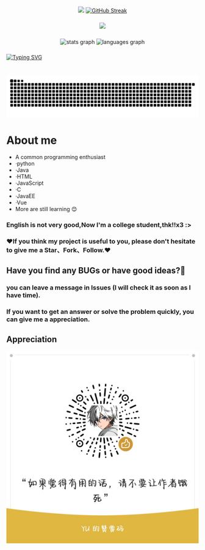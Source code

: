 ###

<div align="center">
  <img src="https://github-widgetbox.vercel.app/api/profile?username=SJYssr&data=followers,repositories,stars,commits"  />
<a href="https://git.io/streak-stats">
<img src="https://github-readme-streak-stats.herokuapp.com?user=SJYssr&theme=dark&hide_border=%E5%81%87&locale=zh_Hans&short_numbers=%E5%81%87" alt="GitHub Streak" />
</a>
</div>



###

<div align="center">
  <img src="https://profile-counter.glitch.me/SJYssr/count.svg?"  />
</div>

###

<div align="center">
  <img src="https://github-readme-stats.vercel.app/api?username=SJYssr&hide_title=false&hide_rank=false&show_icons=true&include_all_commits=true&count_private=true&disable_animations=false&theme=default&locale=en&hide_border=false" height="150" alt="stats graph"  />
  <img src="https://github-readme-stats.vercel.app/api/top-langs?username=SJYssr&locale=en&hide_title=false&layout=compact&card_width=320&langs_count=5&theme=default&hide_border=true" height="150" alt="languages graph"  />
</div>

###
<a href="https://git.io/typing-svg">
    <img src="https://readme-typing-svg.demolab.com?font=Fira+Code&pause=1000&center=true&vCenter=true&width=435&lines=Welcome+to+SJYssr%F0%9F%98%8A" alt="Typing SVG" />
</a>

###

<br clear="both">

<img src="https://raw.githubusercontent.com/SJYssr/SJYssr/output/github-contribution-grid-snake.svg" alt="Snake animation" />
<!---
[暗色](https://raw.githubusercontent.com/SJYssr/SJYssr/output/github-contribution-grid-snake-dark.svg)
[亮色](https://raw.githubusercontent.com/SJYssr/SJYssr/output/github-contribution-grid-snake.svg)
--->

###
# About me
- A common programming enthusiast
- ·python
- ·Java
- ·HTML
- ·JavaScript
- ·C
- ·JavaEE
- ·Vue
- More are still learning 😊
### English is not very good,Now I'm a college student,thk!!x3 :>
### ❤️If you think my project is useful to you, please don't hesitate to give me a Star、Fork、Follow.❤️
## Have you find any BUGs or have good ideas?🧐
### you can leave a message in Issues (I will check it as soon as I have time).
### If you want to get an answer or solve the problem quickly, you can give me a appreciation.
## Appreciation
![img](https://github.com/SJYssr/img/raw/main/1/zanshang.jpg)

<!---
SJYssr/SJYssr is a ✨ special ✨ repository because its `README.md` (this file) appears on your GitHub profile.
You can click the Preview link to take a look at your changes.
--->

